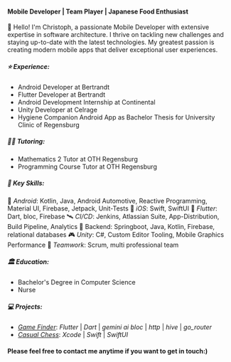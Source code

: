 #### Mobile Developer | Team Player | Japanese Food Enthusiast

👋 Hello! I'm Christoph, a passionate Mobile Developer with extensive expertise in software architecture. I thrive on tackling new challenges and staying up-to-date with the latest technologies. My greatest passion is creating modern mobile apps that deliver exceptional user experiences.

##### ⭐️ Experience:
- Android Developer at Bertrandt
- Flutter Developer at Bertrandt
- Android Development Internship at Continental  
- Unity Developer at Celrage  
- Hygiene Companion Android App as Bachelor Thesis for University Clinic of Regensburg

##### 👨‍🏫 Tutoring:
- Mathematics 2 Tutor at OTH Regensburg  
- Programming Course Tutor at OTH Regensburg  

##### 🔑 Key Skills:
 🤖 _Android_: Kotlin, Java, Android Automotive, Reactive Programming, Material UI, Firebase, Jetpack, Unit-Tests
 🍎 _iOS_: Swift, SwiftUI
 🐥 _Flutter_: Dart, bloc, Firebase
 🛰️ _CI/CD_: Jenkins, Atlassian Suite, App-Distribution, Build Pipeline, Analytics
 🔐 Backend: Springboot, Java, Kotlin, Firebase,  relational databases
 🎮 _Unity_: C#, Custom Editor Tooling, Mobile Graphics Performance
 💬 _Teamwork_: Scrum, multi professional team

##### 🏛️ Education:
- Bachelor's Degree in Computer Science
- Nurse

##### 💻 Projects:
- [_Game Finder_](https://github.com/chris-prenissl/game_finder): _Flutter_ | _Dart_ | _gemini ai_ _bloc_ | _http_ | _hive_ | _go_router_
- [_Casual Chess_](https://github.com/chris-prenissl/casual_chess): _Xcode_ | _Swift_ | _SwiftUI_

####  Please feel free to contact me anytime if you want to get in touch:)
